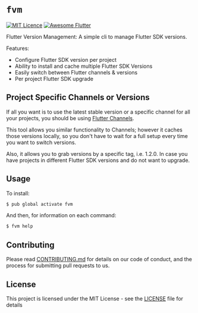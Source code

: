 # `fvm`

[![MIT Licence](https://badges.frapsoft.com/os/mit/mit.svg?v=103)](https://opensource.org/licenses/mit-license.php)
[![Awesome Flutter](https://img.shields.io/badge/Awesome-Flutter-blue.svg?longCache=true&style=flat-square)](https://github.com/Solido/awesome-flutter)

Flutter Version Management: A simple cli to manage Flutter SDK versions.

Features:

* Configure Flutter SDK version per project
* Ability to install and cache multiple Flutter SDK Versions
* Easily switch between Flutter channels & versions
* Per project Flutter SDK upgrade

## Project Specific Channels or Versions

If all you want is to use the latest stable version or a specific channel for all your projects, you should be using [Flutter Channels](https://github.com/flutter/flutter/wiki/Flutter-build-release-channels).

This tool allows you similar functionality to Channels; however it caches those versions locally, so you don't have to wait for a full setup every time you want to switch versions.

Also, it allows you to grab versions by a specific tag, i.e. 1.2.0. In case you have projects in different Flutter SDK versions and do not want to upgrade.

## Usage

To install:

```bash
$ pub global activate fvm
```

And then, for information on each command:

```bash
$ fvm help
```

## Contributing

Please read [CONTRIBUTING.md](https://gist.github.com/PurpleBooth/b24679402957c63ec426) for details on our code of conduct, and the process for submitting pull requests to us.

## License

This project is licensed under the MIT License - see the [LICENSE](LICENSE) file for details
